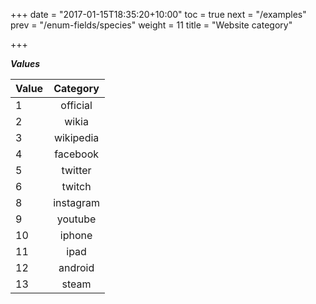 +++
date = "2017-01-15T18:35:20+10:00"
toc = true
next = "/examples"
prev = "/enum-fields/species"
weight = 11
title = "Website category"

+++

***Values***

| Value | Category |
| ----- |:----:|
| 1     | official |
| 2     | wikia |
| 3     | wikipedia |
| 4     | facebook |
| 5     | twitter |
| 6     | twitch |
| 8     | instagram |
| 9     | youtube |
| 10     | iphone |
| 11     | ipad |
| 12     | android |
| 13     | steam |

